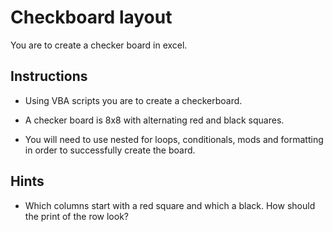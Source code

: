 # Checkboard layout

You are to create a checker board in excel.

## Instructions

* Using VBA scripts you are to create a checkerboard.

* A checker board is 8x8 with alternating red and black squares.

* You will need to use nested for loops, conditionals, mods and formatting in order to successfully create the board.

## Hints

* Which columns start with a red square and which a black. How should the print of the row look?
